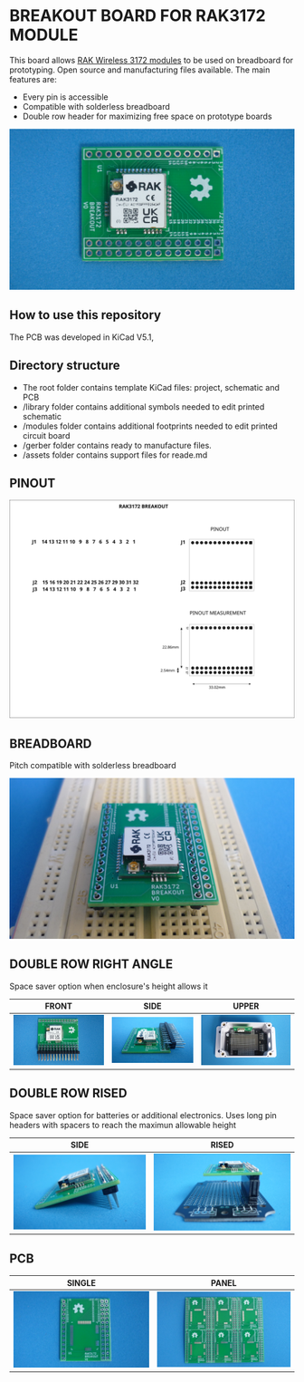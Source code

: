 # BREAKOUT BOARD FOR RAK3172 MODULE

This board allows [RAK Wireless 3172 modules](assets/pdf/RAK3172.pdf) to be used on breadboard for prototyping. Open source and manufacturing files available. The main features are:

* Every pin is accessible
* Compatible with solderless breadboard
* Double row header for maximizing free space on prototype boards

![PCB](assets/img/pcb.jpg)

## How to use this repository

The PCB was developed in KiCad V5.1,

## Directory structure

* The root folder contains template KiCad files: project, schematic and PCB 
* /library folder contains additional symbols needed to edit printed schematic
* /modules folder contains additional footprints needed to edit printed circuit board
* /gerber folder contains ready to manufacture files.
* /assets folder contains support files for reade.md

## PINOUT

![layout](assets/img/pinout.svg)

## BREADBOARD

Pitch compatible with solderless breadboard

![BREADBOARD](assets/img/breadboard.jpg)

## DOUBLE ROW RIGHT ANGLE

Space saver option when enclosure's height allows it

 FRONT                             | SIDE                             | UPPER                            
-----------------------------------|----------------------------------|-----------------------------------
![](assets/img/rightanglefront.jpg)|![](assets/img/rightangleside.jpg)|![](assets/img/rightangleupper.jpg)

## DOUBLE ROW RISED

Space saver option for batteries or additional electronics. Uses long pin headers with spacers to reach the maximun allowable height

 SIDE                              | RISED                          
-----------------------------------|--------------------------------
![](assets/img/doublerowside.jpg)|![](assets/img/doublerowrised.jpg)

## PCB

 SINGLE                            | PANEL                          
-----------------------------------|--------------------------------
![](assets/img/pcbsingle.jpg)|![](assets/img/pcbpanel.jpg)


